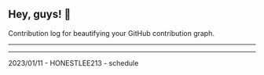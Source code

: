 ## Hey, guys! 👋

Contribution log for beautifying your GitHub contribution graph.

---



---

2023/01/11 - HONESTLEE213 - schedule